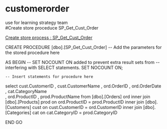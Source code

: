 # customerorder
use for learning strategy team <br>
#Create store proceduce SP_Get_Cust_Order

<a href="https://github.com/taksaonchatin/customerorder/wiki/1)-Create-SP_Get_Cust_Order" target="_blank" >Create store process : SP_Get_Cust_Order</a>



CREATE PROCEDURE [dbo].[SP_Get_Cust_Order]
	-- Add the parameters for the stored procedure here
	 
AS
BEGIN
	-- SET NOCOUNT ON added to prevent extra result sets from
	-- interfering with SELECT statements.
	SET NOCOUNT ON;

    -- Insert statements for procedure here
select cust.CustomerID 
, cust.CustomerName  , 
ord.OrderID , ord.OrderDate   
, cat.CategoryName  
, ord.ProductID 
, prod.ProductName 
from [dbo].[Orders] ord inner join 
[dbo].[Products] prod on ord.ProductID = prod.ProductID  inner join 
[dbo].[Customers] cust on cust.CustomerID = ord.CustomerID  inner join 
[dbo].[Categories]  cat on   cat.CategoryID = prod.CategoryID


END
GO
